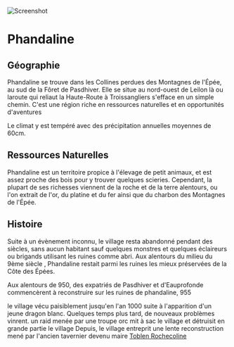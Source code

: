 ![Screenshot](../../../../../ressources/phandaline_village.png)

# Phandaline

## Géographie

Phandaline se trouve dans les Collines perdues des Montagnes de l'Épée, au sud de la Fôret de Pasdhiver. Elle se situe au nord-ouest de Leilon là ou laroute qui reliaut la Haute-Route à Troissangliers s'efface en un simple chemin. C'est une région riche en ressources naturelles et en opportunités d'aventures
 
Le climat y est tempéré avec des précipitation annuelles moyennes de 60cm.

## Ressources Naturelles

Phandaline est un territoire propice à l'élevage de petit animaux, et est assez proche des bois pour y trouver quelques scieries. Cependant, la plupart de ses richesses viennent de la roche et de la terre alentours, ou l'on extrait de l'or, du platine et du fer ainsi que du charbon des Montagnes de l'Épée.

## Histoire

Suite à un évènement inconnu, le village resta abandonné pendant des siècles, sans aucun habitant sauf quelques monstres et quelques éclaireurs ou brigands utilisant les ruines comme abri. Aux alentours du milieu du 9ème siècle , Phandaline restait parmi les ruines les mieux préservées de la Côte des Épées.
 
Aux alentours de 950, des expatriés de Pasdhiver et d'Eauprofonde commencèrent à reconstruire sur les ruines de phandaline, 955


le village vécu paisiblement jusqu'en l'an 1000 suite à l'apparition d'un jeune dragon blanc.
Quelques temps plus tard, de nouveaux problèmes vinrent. un raid menée par une troupe orc mit à sac le village et détruisit en grande partie le village
Depuis, le village entreprit une lente reconstruction mené par l'ancien tavernier devenu maire [Toblen Rochecoline](../../../../../journal/pnj/toblen_rocheline.md)